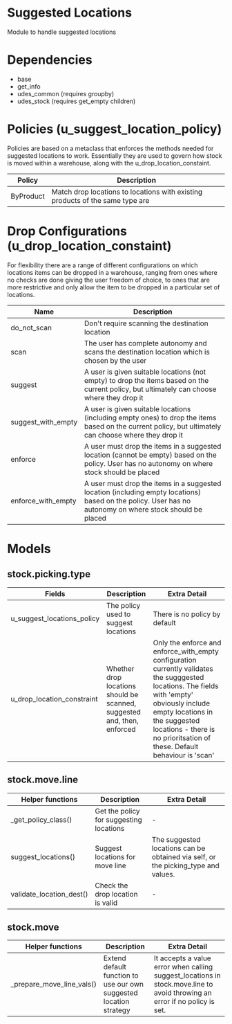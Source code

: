 # Suggested Locations

Module to handle suggested locations

# Dependencies
- base
- get_info 
- udes_common (requires groupby)
- udes_stock (requires get_empty children)

# Policies (u_suggest_location_policy)

Policies are based on a metaclass that enforces the methods needed for suggested locations to work. Essentially they are used to govern how stock is moved within a warehouse, along with the u_drop_location_constaint.

| Policy | Description |
| - | - |
| ByProduct | Match drop locations to locations with existing products of the same type are |

# Drop Configurations (u_drop_location_constaint)

For flexibility there are a range of different configurations on which locations items can be dropped in a warehouse, ranging from ones where no checks are done giving the user freedom of choice, to ones that are more restrictive and only allow the item to be dropped in a particular set of locations. 

| Name | Description |
| - | - |
| do_not_scan | Don't require scanning the destination location |
| scan | The user has complete autonomy and scans the destination location which is chosen by the user |
| suggest | A user is given suitable locations (not empty) to drop the items based on the current policy, but ultimately can choose where they drop it |
| suggest_with_empty | A user is given suitable locations (including empty ones) to drop the items based on the current policy, but ultimately can choose where they drop it  |
| enforce | A user must drop the items in a suggested location (cannot be empty) based on the policy. User has no autonomy on where stock should be placed |
| enforce_with_empty | A user must drop the items in a suggested location (including empty locations) based on the policy. User has no autonomy on where stock should be placed |

# Models

## stock.picking.type

| Fields | Description | Extra Detail |
| - | - | - |
| u_suggest_locations_policy | The policy used to suggest locations | There is no policy by default |
| u_drop_location_constraint | Whether drop locations should be scanned, suggested and, then, enforced | Only the enforce and enforce_with_empty configuration currently validates the sugggested locations. The fields with 'empty' obviously include empty locations in the suggested locations - there is no prioritsation of these.  Default behaviour is 'scan' |

## stock.move.line

| Helper functions | Description | Extra Detail |
| - | - | - |
| _get_policy_class() | Get the policy for suggesting locations | - |
| suggest_locations() | Suggest locations for move line | The suggested locations can be obtained via self, or the picking_type and values. |
| validate_location_dest() | Check the drop location is valid | - | 

## stock.move

| Helper functions | Description | Extra Detail |
| - | - | - |
| _prepare_move_line_vals() | Extend default function to use our own suggested location strategy | It accepts a value error when calling suggest_locations in stock.move.line to avoid throwing an error if no policy is set. |
